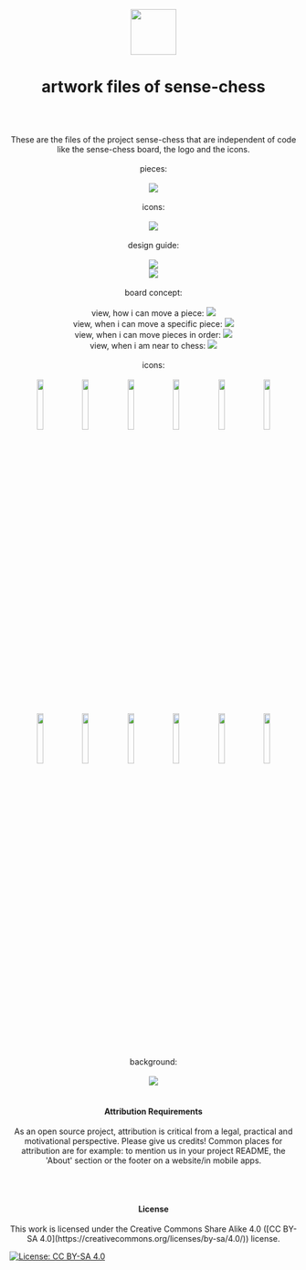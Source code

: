 <p align="center">
  <img src="https://raw.githubusercontent.com/sense-chess/artwork/master/sense-chess.png" width=80><br>
</p>
<h1 align="center">artwork files of sense-chess</h1>
<br>
<br>
<p align="center">
  These are the files of the project sense-chess that are independent of code like the sense-chess board, the logo and the icons.
  <br>
  <br>
pieces:
  <br>
  <br>
  <img src="https://github.com/sense-chess/artwork/blob/master/pieces/3dmodels.png">
  <br>
  <br>
 icons:
  <br>
  <br>
  <img src="https://github.com/sense-chess/artwork/blob/master/pieces/icons.svg">
  <br>
  <br>
 design guide:
  <br>
  <br>
  <img src="https://github.com/sense-chess/artwork/blob/master/styleguide/Styleguide.svg">
  <br>
  <img src="https://github.com/sense-chess/artwork/blob/master/styleguide/Styleguide1.svg">
  <br>
  <br>
 board concept:
  <br>
  <br>
 view, how i can move a piece:
  <img src="https://github.com/sense-chess/artwork/blob/master/board/piecemoveview.svg">
  <br>
 view, when i can move a specific piece:
  <img src="https://github.com/sense-chess/artwork/blob/master/board/movespecificpiece.svg">
  <br>
 view, when i can move pieces in order:
  <img src="https://github.com/sense-chess/artwork/blob/master/board/movepiecesinorder.svg">
  <br>
 view, when i am near to chess:
  <img src="https://github.com/sense-chess/artwork/blob/master/board/neartochess.svg">
  <br>
  <br> 
 icons:
  <br>
  <br>
  <img src="https://github.com/sense-chess/artwork/blob/master/pieces/bishop/bB.svg" width=15%>
  <img src="https://github.com/sense-chess/artwork/blob/master/pieces/king/bK.svg" width=15%>
  <img src="https://github.com/sense-chess/artwork/blob/master/pieces/knight/bN.svg" width=15%>
  <img src="https://github.com/sense-chess/artwork/blob/master/pieces/pawn/bP.svg" width=15%>
  <img src="https://github.com/sense-chess/artwork/blob/master/pieces/queen/bQ.svg" width=15%>
  <img src="https://github.com/sense-chess/artwork/blob/master/pieces/rook/bR.svg" width=15%>  
  <br>
  <img src="https://github.com/sense-chess/artwork/blob/master/pieces/bishop/wB.svg" width=15%>
  <img src="https://github.com/sense-chess/artwork/blob/master/pieces/king/wK.svg" width=15%>
  <img src="https://github.com/sense-chess/artwork/blob/master/pieces/knight/wN.svg" width=15%>
  <img src="https://github.com/sense-chess/artwork/blob/master/pieces/pawn/wP.svg" width=15%>
  <img src="https://github.com/sense-chess/artwork/blob/master/pieces/queen/wQ.svg" width=15%>
  <img src="https://github.com/sense-chess/artwork/blob/master/pieces/rook/wR.svg" width=15%>
  <br>
  <br>
  background:
  <br>
  <br>
  <img src="https://github.com/sense-chess/artwork/blob/master/background.jpg">
  <br>
  <br>
</p>
<h4 align="center">Attribution Requirements</h4>
<p align="center">
  As an open source project, attribution is critical from a legal, practical and motivational perspective. Please give us credits! Common places for attribution are for example: to mention us in your project README, the 'About' section or the footer on a website/in mobile apps.
</p>
<br>
<br>
<h4 align="center">License</h4>
<p align="center">
  This work is licensed under the Creative Commons Share Alike 4.0 ([CC BY-SA 4.0](https://creativecommons.org/licenses/by-sa/4.0/)) license.
</p>

[![License: CC BY-SA 4.0](https://img.shields.io/badge/License-CC%20BY--SA%204.0-lightgrey.svg)](https://creativecommons.org/licenses/by-sa/4.0/)

